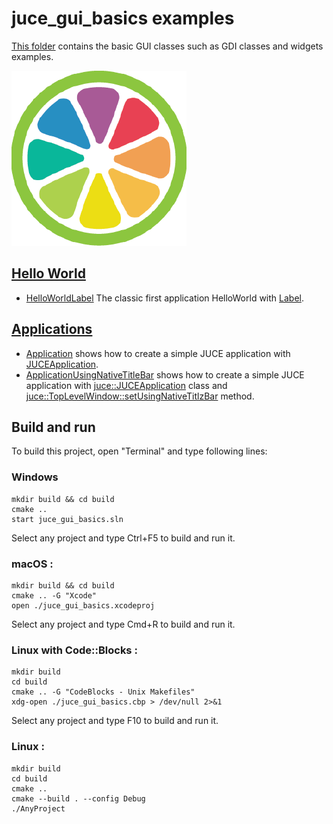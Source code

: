 # juce_gui_basics examples

[This folder](.) contains the basic GUI classes such as GDI classes and widgets examples.

[![JUCE](../docs/Pictures/JUCE.png)](https://www.juce.com)

## [Hello World](HelloWorlds/README.md)

* [HelloWorldLabel](HelloWorlds/HelloWorldLabel/README.md) The classic first application HelloWorld with [Label](https://docs.juce.com/master/classLabel.html).

## [Applications](Applications/README.md)

* [Application](Applications/Application/README.md) shows how to create a simple JUCE application with [JUCEApplication](https://docs.juce.com/master/classJUCEApplication.html).
* [ApplicationUsingNativeTitleBar](Applications/ApplicationUsingNativeTitleBar/README.md) shows how to create a simple JUCE application with [juce::JUCEApplication](https://docs.juce.com/master/classJUCEApplication.html) class and [juce::TopLevelWindow::setUsingNativeTitlzBar](https://docs.juce.com/master/classTopLevelWindow.html#a749fbd5e688ed8c9af3d0d99b21e18c8) method.

## Build and run

To build this project, open "Terminal" and type following lines:

### Windows
``` shell
mkdir build && cd build
cmake ..
start juce_gui_basics.sln
```

Select any project and type Ctrl+F5 to build and run it.

### macOS :

``` shell
mkdir build && cd build
cmake .. -G "Xcode"
open ./juce_gui_basics.xcodeproj
```

Select any project and type Cmd+R to build and run it.

### Linux with Code::Blocks :

``` shell
mkdir build
cd build
cmake .. -G "CodeBlocks - Unix Makefiles"
xdg-open ./juce_gui_basics.cbp > /dev/null 2>&1
```

Select any project and type F10 to build and run it.

### Linux :

``` shell
mkdir build
cd build
cmake ..
cmake --build . --config Debug
./AnyProject
```
